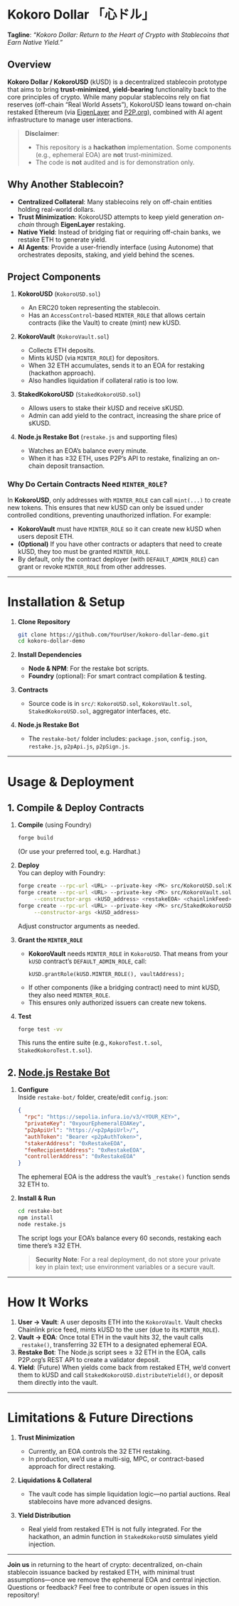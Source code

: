 # Kokoro Dollar 「心ドル」

**Tagline**: *“Kokoro Dollar: Return to the Heart of Crypto with Stablecoins that Earn Native Yield.”*

## Overview

**Kokoro Dollar / KokoroUSD** (kUSD) is a decentralized stablecoin prototype that aims to bring **trust-minimized**, **yield-bearing** functionality back to the core principles of crypto. While many popular stablecoins rely on fiat reserves (off-chain “Real World Assets”), KokoroUSD leans toward on-chain restaked Ethereum (via [EigenLayer](https://www.eigenlayer.xyz/) and [P2P.org](https://p2p.org/)), combined with AI agent infrastructure to manage user interactions.

> **Disclaimer**:  
> - This repository is a **hackathon** implementation. Some components (e.g., ephemeral EOA) are **not** trust-minimized.  
> - The code is **not** audited and is for demonstration only.

## Why Another Stablecoin?

- **Centralized Collateral**: Many stablecoins rely on off-chain entities holding real-world dollars.  
- **Trust Minimization**: KokoroUSD attempts to keep yield generation *on-chain* through **EigenLayer** restaking.  
- **Native Yield**: Instead of bridging fiat or requiring off-chain banks, we restake ETH to generate yield.  
- **AI Agents**: Provide a user-friendly interface (using Autonome) that orchestrates deposits, staking, and yield behind the scenes.

## Project Components

1. **KokoroUSD** (`KokoroUSD.sol`)  
   - An ERC20 token representing the stablecoin.  
   - Has an `AccessControl`-based `MINTER_ROLE` that allows certain contracts (like the Vault) to create (mint) new kUSD.

2. **KokoroVault** (`KokoroVault.sol`)  
   - Collects ETH deposits.  
   - Mints kUSD (via `MINTER_ROLE`) for depositors.  
   - When 32 ETH accumulates, sends it to an EOA for restaking (hackathon approach).  
   - Also handles liquidation if collateral ratio is too low.

3. **StakedKokoroUSD** (`StakedKokoroUSD.sol`)  
   - Allows users to stake their kUSD and receive sKUSD.  
   - Admin can add yield to the contract, increasing the share price of sKUSD.

4. **Node.js Restake Bot** (`restake.js` and supporting files)  
   - Watches an EOA’s balance every minute.  
   - When it has ≥32 ETH, uses P2P’s API to restake, finalizing an on-chain deposit transaction.

### Why Do Certain Contracts Need `MINTER_ROLE`?

In **KokoroUSD**, only addresses with `MINTER_ROLE` can call `mint(...)` to create new tokens. This ensures that new kUSD can only be issued under controlled conditions, preventing unauthorized inflation. For example:

- **KokoroVault** must have `MINTER_ROLE` so it can create new kUSD when users deposit ETH.  
- **(Optional)** If you have other contracts or adapters that need to create kUSD, they too must be granted `MINTER_ROLE`.  
- By default, only the contract deployer (with `DEFAULT_ADMIN_ROLE`) can grant or revoke `MINTER_ROLE` from other addresses.

---

# Installation & Setup

1. **Clone Repository**

   ```bash
   git clone https://github.com/YourUser/kokoro-dollar-demo.git
   cd kokoro-dollar-demo
   ```

2. **Install Dependencies**

   - **Node & NPM**: For the restake bot scripts.  
   - **Foundry** (optional): For smart contract compilation & testing.

3. **Contracts**  
   - Source code is in `src/`: `KokoroUSD.sol`, `KokoroVault.sol`, `StakedKokoroUSD.sol`, aggregator interfaces, etc.

4. **Node.js Restake Bot**  
   - The `restake-bot/` folder includes: `package.json`, `config.json`, `restake.js`, `p2pApi.js`, `p2pSign.js`.

---

# Usage & Deployment

## 1. Compile & Deploy Contracts

1. **Compile** (using Foundry)
   ```bash
   forge build
   ```
   (Or use your preferred tool, e.g. Hardhat.)

2. **Deploy**  
   You can deploy with Foundry:
   ```bash
   forge create --rpc-url <URL> --private-key <PK> src/KokoroUSD.sol:KokoroUSD
   forge create --rpc-url <URL> --private-key <PK> src/KokoroVault.sol:KokoroVault \
        --constructor-args <kUSD_address> <restakeEOA> <chainlinkFeed>
   forge create --rpc-url <URL> --private-key <PK> src/StakedKokoroUSD.sol:StakedKokoroUSD \
        --constructor-args <kUSD_address>
   ```
   Adjust constructor arguments as needed.

3. **Grant the `MINTER_ROLE`**  
   - **KokoroVault** needs `MINTER_ROLE` in `KokoroUSD`. That means from your `kUSD` contract’s `DEFAULT_ADMIN_ROLE`, call:
     ```solidity
     kUSD.grantRole(kUSD.MINTER_ROLE(), vaultAddress);
     ```
   - If other components (like a bridging contract) need to mint kUSD, they also need `MINTER_ROLE`.  
   - This ensures only authorized issuers can create new tokens.

4. **Test**  
   ```bash
   forge test -vv
   ```
   This runs the entire suite (e.g., `KokoroTest.t.sol`, `StakedKokoroTest.t.sol`).

## 2. [Node.js Restake Bot](https://github.com/CarlZielinski/kokoro-restake-bot-demo)

1. **Configure**  
   Inside `restake-bot/` folder, create/edit `config.json`:
   ```json
   {
     "rpc": "https://sepolia.infura.io/v3/<YOUR_KEY>",
     "privateKey": "0xyourEphemeralEOAKey",
     "p2pApiUrl": "https://<p2pApiUrl>/",
     "authToken": "Bearer <p2pAuthToken>",
     "stakerAddress": "0xRestakeEOA",
     "feeRecipientAddress": "0xRestakeEOA",
     "controllerAddress": "0xRestakeEOA"
   }
   ```
   The ephemeral EOA is the address the vault’s `_restake()` function sends 32 ETH to.

2. **Install & Run**  
   ```bash
   cd restake-bot
   npm install
   node restake.js
   ```
   The script logs your EOA’s balance every 60 seconds, restaking each time there’s ≥32 ETH.  
   > **Security Note**: For a real deployment, do not store your private key in plain text; use environment variables or a secure vault.

---

# How It Works

1. **User -> Vault**: A user deposits ETH into the `KokoroVault`. Vault checks Chainlink price feed, mints kUSD to the user (due to its `MINTER_ROLE`).  
2. **Vault -> EOA**: Once total ETH in the vault hits 32, the vault calls `_restake()`, transferring 32 ETH to a designated ephemeral EOA.  
3. **Restake Bot**: The Node.js script sees ≥ 32 ETH in the EOA, calls P2P.org’s REST API to create a validator deposit.  
4. **Yield**: (Future) When yields come back from restaked ETH, we’d convert them to kUSD and call `StakedKokoroUSD.distributeYield()`, or deposit them directly into the vault.

---

# Limitations & Future Directions

1. **Trust Minimization**  
   - Currently, an EOA controls the 32 ETH restaking.  
   - In production, we’d use a multi-sig, MPC, or contract-based approach for direct restaking.

2. **Liquidations & Collateral**  
   - The vault code has simple liquidation logic—no partial auctions. Real stablecoins have more advanced designs.

3. **Yield Distribution**  
   - Real yield from restaked ETH is not fully integrated. For the hackathon, an admin function in `StakedKokoroUSD` simulates yield injection.

---

**Join us** in returning to the heart of crypto: decentralized, on-chain stablecoin issuance backed by restaked ETH, with minimal trust assumptions—once we remove the ephemeral EOA and central injection. Questions or feedback? Feel free to contribute or open issues in this repository!
